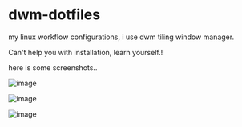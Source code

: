 # dwm-dotfiles
my linux workflow configurations, i use dwm tiling window manager.


Can't help you with installation, learn yourself.!

here is some screenshots..

![image](https://user-images.githubusercontent.com/103060398/197577559-600c1232-d421-4d6c-9a0b-97eb7b278421.png)


![image](https://user-images.githubusercontent.com/103060398/197576850-61c2b9f5-56a8-4e94-9c63-945f9426425a.png)


![image](https://user-images.githubusercontent.com/103060398/197577519-b500a894-bfab-4dae-b724-b49f937394fd.png)


